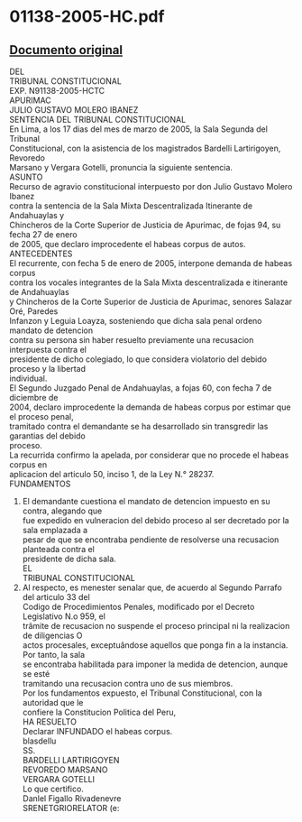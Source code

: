 
01138-2005-HC.pdf
=================
  
[Documento original](https://tc.gob.pe/jurisprudencia/2005/01138-2005-HC.pdf)  
---  
DEL  
TRIBUNAL CONSTITUCIONAL  
EXP. N91138-2005-HCTC  
APURIMAC  
JULIO GUSTAVO MOLERO IBANEZ  
SENTENCIA DEL TRIBUNAL CONSTITUCIONAL  
En Lima, a los 17 dias del mes de marzo de 2005, la Sala Segunda del Tribunal  
Constitucional, con la asistencia de los magistrados Bardelli Lartirigoyen, Revoredo  
Marsano y Vergara Gotelli, pronuncia la siguiente sentencia.  
ASUNTO  
Recurso de agravio constitucional interpuesto por don Julio Gustavo Molero Ibanez  
contra la sentencia de la Sala Mixta Descentralizada Itinerante de Andahuaylas y  
Chincheros de la Corte Superior de Justicia de Apurimac, de fojas 94, su fecha 27 de enero  
de 2005, que declaro improcedente el habeas corpus de autos.  
ANTECEDENTES  
El recurrente, con fecha 5 de enero de 2005, interpone demanda de habeas corpus  
contra los vocales integrantes de la Sala Mixta descentralizada e itinerante de Andahuaylas  
y Chincheros de la Corte Superior de Justicia de Apurimac, senores Salazar Oré, Paredes  
Infanzon y Leguia Loayza, sosteniendo que dicha sala penal ordeno mandato de detencion  
contra su persona sin haber resuelto previamente una recusacion interpuesta contra el  
presidente de dicho colegiado, lo que considera violatorio del debido proceso y la libertad  
individual.  
El Segundo Juzgado Penal de Andahuaylas, a fojas 60, con fecha 7 de diciembre de  
2004, declaro improcedente la demanda de habeas corpus por estimar que el proceso penal,  
tramitado contra el demandante se ha desarrollado sin transgredir las garantias del debido  
proceso.  
La recurrida confirmo la apelada, por considerar que no procede el habeas corpus en  
aplicacion del articulo 50, inciso 1, de la Ley N.° 28237.  
FUNDAMENTOS  
1. El demandante cuestiona el mandato de detencion impuesto en su contra, alegando que  
fue expedido en vulneracion del debido proceso al ser decretado por la sala emplazada a  
pesar de que se encontraba pendiente de resolverse una recusacion planteada contra el  
presidente de dicha sala.  
EL  
TRIBUNAL CONSTITUCIONAL  
2. Al respecto, es menester senalar que, de acuerdo al Segundo Parrafo del articulo 33 del  
Codigo de Procedimientos Penales, modificado por el Decreto Legislativo N.o 959, el  
trâmite de recusacion no suspende el proceso principal ni la realizacion de diligencias O  
actos procesales, exceptuândose aquellos que ponga fin a la instancia. Por tanto, la sala  
se encontraba habilitada para imponer la medida de detencion, aunque se esté  
tramitando una recusacion contra uno de sus miembros.  
Por los fundamentos expuesto, el Tribunal Constitucional, con la autoridad que le  
confiere la Constitucion Politica del Peru,  
HA RESUELTO  
Declarar INFUNDADO el habeas corpus.  
blasdellu  
SS.  
BARDELLI LARTIRIGOYEN  
REVOREDO MARSANO  
VERGARA GOTELLI  
Lo que certifico.  
Danlel Figallo Rivadenevre  
SRENETGRIORELATOR (e: